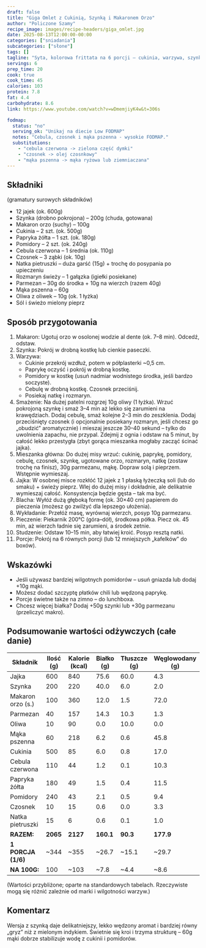 ```yaml
---
draft: false  
title: "Giga Omlet z Cukinią, Szynką i Makaronem Orzo"  
author: "Policzone Szamy"  
recipe_image: images/recipe-headers/giga_omlet.jpg  
date: 2025-08-13T12:00:00-00:00  
categories: ["sniadania"]
subcategories: ["słone"]  
tags: []  
tagline: "Syta, kolorowa frittata na 6 porcji – cukinia, warzywa, szynka i chrupiące orzo."  
servings: 6  
prep_time: 20  
cook: true  
cook_time: 45  
calories: 103  
protein: 7.8  
fat: 4.4  
carbohydrate: 8.6  
link: https://www.youtube.com/watch?v=wDmemjiyK4w&t=306s

fodmap:
  status: "no"
  serving_ok: "Unikaj na diecie Low FODMAP"
  notes: "Cebula, czosnek i mąka pszenna - wysokie FODMAP."
  substitutions:
    - "cebula czerwona -> zielona część dymki"
    - "czosnek -> olej czosnkowy"
    - "mąka pszenna -> mąka ryżowa lub ziemniaczana"
---
```


## Składniki

(gramatury surowych składników)

* 12 jajek (ok. 600g)  
* Szynka (drobno pokrojona) – 200g (chuda, gotowana)  
* Makaron orzo (suchy) – 100g  
* Cukinia – 2 szt. (ok. 500g)  
* Papryka żółta – 1 szt. (ok. 180g)  
* Pomidory – 2 szt. (ok. 240g)  
* Cebula czerwona – 1 średnia (ok. 110g)  
* Czosnek – 3 ząbki (ok. 10g)  
* Natka pietruszki – duża garść (15g) + trochę do posypania po upieczeniu  
* Rozmaryn świeży – 1 gałązka (igiełki posiekane)  
* Parmezan – 30g do środka + 10g na wierzch (razem 40g)  
* Mąka pszenna – 60g  
* Oliwa z oliwek – 10g (ok. 1 łyżka)  
* Sól i świeżo mielony pieprz  

## Sposób przygotowania

1. Makaron: Ugotuj orzo w osolonej wodzie al dente (ok. 7–8 min). Odcedź, odstaw.  
2. Szynka: Pokrój w drobną kostkę lub cienkie paseczki.
3. Warzywa:  
   * Cukinie przekrój wzdłuż, potem w półplasterki ~0,5 cm.  
   * Paprykę oczyść i pokrój w drobną kostkę.  
   * Pomidory w kostkę (usuń nadmiar wodnistego środka, jeśli bardzo soczyste).  
   * Cebulę w drobną kostkę. Czosnek przeciśnij.  
   * Posiekaj natkę i rozmaryn.
4. Smażenie: Na dużej patelni rozgrzej 10g oliwy (1 łyżka). Wrzuć pokrojoną szynkę i smaż 3–4 min aż lekko się zarumieni na krawędziach. Dodaj cebulę, smaż kolejne 2–3 min do zeszklenia. Dodaj przeciśnięty czosnek (i opcjonalnie posiekany rozmaryn, jeśli chcesz go „obudzić” aromatycznie) i mieszaj jeszcze 30–40 sekund – tylko do uwolnienia zapachu, nie przypal. Zdejmij z ognia i odstaw na 5 minut, by całość lekko przestygła (zbyt gorąca mieszanka mogłaby zacząć ścinać jajka).  
5. Mieszanka główna: Do dużej misy wrzuć: cukinię, paprykę, pomidory, cebulę, czosnek, szynkę, ugotowane orzo, rozmaryn, natkę (zostaw trochę na finisz), 30g parmezanu, mąkę. Dopraw solą i pieprzem. Wstępnie wymieszaj.  
6. Jajka: W osobnej misce rozkłóć 12 jajek z 1 płaską łyżeczką soli (lub do smaku) + świeży pieprz. Wlej do dużej misy i dokładnie, ale delikatnie wymieszaj całość. Konsystencja będzie gęsta – tak ma być.  
7. Blacha: Wyłóż dużą głęboką formę (ok. 30×40 cm) papierem do pieczenia (możesz go zwilżyć dla lepszego ułożenia).  
8. Wykładanie: Przełóż masę, wyrównaj wierzch, posyp 10g parmezanu.  
9. Pieczenie: Piekarnik 200°C (góra–dół), środkowa półka. Piecz ok. 45 min, aż wierzch ładnie się zarumieni, a środek zetnie.  
10. Studzenie: Odstaw 10–15 min, aby łatwiej kroić. Posyp resztą natki.  
11. Porcje: Pokrój na 6 równych porcji (lub 12 mniejszych „kafelków” do boxów).  

## Wskazówki

* Jeśli używasz bardziej wilgotnych pomidorów – usuń gniazda lub dodaj +10g mąki.  
* Możesz dodać szczyptę płatków chili lub wędzoną paprykę.  
* Porcje świetne także na zimno – do lunchboxa.  
* Chcesz więcej białka? Dodaj +50g szynki lub +30g parmezanu (przeliczyć makro).  

## Podsumowanie wartości odżywczych (całe danie)

| Składnik          | Ilość (g) | Kalorie (kcal) | Białko (g) | Tłuszcze (g) | Węglowodany (g) |
|-------------------|-----------|----------------|------------|--------------|-----------------|
| Jajka             | 600       | 840            | 75.6       | 60.0         | 4.3             |
| Szynka            | 200       | 220            | 40.0       | 6.0          | 2.0             |
| Makaron orzo (s.) | 100       | 360            | 12.0       | 1.5          | 72.0            |
| Parmezan          | 40        | 157            | 14.3       | 10.3         | 1.3             |
| Oliwa             | 10        | 90             | 0.0        | 10.0         | 0.0             |
| Mąka pszenna      | 60        | 218            | 6.2        | 0.6          | 45.8            |
| Cukinia           | 500       | 85             | 6.0        | 0.8          | 17.0            |
| Cebula czerwona   | 110       | 44             | 1.2        | 0.1          | 10.3            |
| Papryka żółta     | 180       | 49             | 1.5        | 0.4          | 11.5            |
| Pomidory          | 240       | 43             | 2.1        | 0.5          | 9.4             |
| Czosnek           | 10        | 15             | 0.6        | 0.0          | 3.3             |
| Natka pietruszki  | 15        | 6              | 0.6        | 0.1          | 1.0             |
| **RAZEM:**        | **2065**  | **2127**       | **160.1**  | **90.3**     | **177.9**       |
| **1 PORCJA (1/6)**| ~344      | ~355           | ~26.7      | ~15.1        | ~29.7           |
| **NA 100G:**      | 100       | ~103           | ~7.8       | ~4.4         | ~8.6            |

(Wartości przybliżone; oparte na standardowych tabelach. Rzeczywiste mogą się różnić zależnie od marki i wilgotności warzyw.)

## Komentarz

Wersja z szynką daje delikatniejszy, lekko wędzony aromat i bardziej równy „gryz” niż z mielonym indykiem. Świetnie się kroi i trzyma strukturę – 60g mąki dobrze stabilizuje wodę z cukinii i pomidorów.
